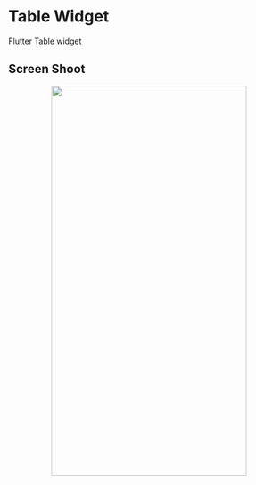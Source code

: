 # Table Widget

Flutter Table widget

## Screen Shoot
<p align="center">
  <img width="350" height="700" src="https://github.com/Sohag-84/Table-Widget/assets/99319134/9f4d853c-40ce-4e7c-9cfb-2cd62070e1df">
</p>
